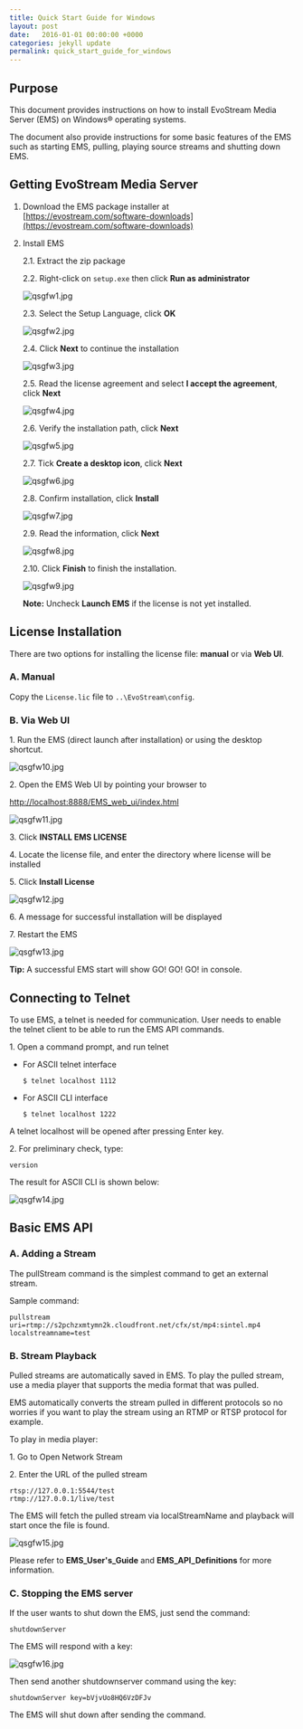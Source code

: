```yaml
---
title: Quick Start Guide for Windows
layout: post
date:   2016-01-01 00:00:00 +0000
categories: jekyll update
permalink: quick_start_guide_for_windows
---
```


## Purpose

This document provides instructions on how to install EvoStream Media Server (EMS) on Windows® operating systems.

The document also provide instructions for some basic features of the EMS such as starting EMS, pulling, playing source streams and shutting down EMS.





## Getting EvoStream Media Server

1. Download the EMS package installer at [https://evostream.com/software-downloads](https://evostream.com/software-downloads)
   
2. Install EMS 
   
   2.1. Extract the zip package
   
   2.2. Right-click on `setup.exe` then click **Run as administrator**
   
   ![qsgfw1.jpg]({{site.baseurl}}/assets/qsgfw1.jpg)
   
   2.3. Select the Setup Language, click **OK**
   
   ![qsgfw2.jpg]({{site.baseurl}}/assets/qsgfw2.jpg)
   
   2.4. Click **Next** to continue the installation
   
   ![qsgfw3.jpg]({{site.baseurl}}/assets/qsgfw3.jpg)
   
   2.5. Read the license agreement and select **I accept the agreement**, click **Next**
   
   ![qsgfw4.jpg]({{site.baseurl}}/assets/qsgfw4.jpg)
   
   2.6. Verify the installation path, click **Next**
   
   ![qsgfw5.jpg]({{site.baseurl}}/assets/qsgfw5.jpg)
   
   2.7. Tick **Create a desktop icon**, click **Next**
   
   ![qsgfw6.jpg]({{site.baseurl}}/assets/qsgfw6.jpg)
   
   2.8. Confirm installation, click **Install**
   
   ![qsgfw7.jpg]({{site.baseurl}}/assets/qsgfw7.jpg)
   
   2.9. Read the information, click **Next**
   
   ![qsgfw8.jpg]({{site.baseurl}}/assets/qsgfw8.jpg)
   
   2.10. Click **Finish** to finish the installation.  
   
   ![qsgfw9.jpg]({{site.baseurl}}/assets/qsgfw9.jpg)
   
   **Note:** Uncheck **Launch EMS** if the license is not yet installed.





## License Installation

There are two options for installing the license file: **manual** or via **Web UI**.

### A.	Manual

Copy the `License.lic` file to `..\EvoStream\config`.



### B.	Via Web UI

1\. Run the EMS (direct launch after installation) or using the desktop shortcut.

  ![qsgfw10.jpg]({{site.baseurl}}/assets/qsgfw10.jpg)

2\. Open the EMS Web UI by pointing your browser to

[http://localhost:8888/EMS_web_ui/index.html](http://localhost:8888/EMS_web_ui/index.html)

   ![qsgfw11.jpg]({{site.baseurl}}/assets/qsgfw11.jpg)

3\. Click **INSTALL EMS LICENSE**

4\. Locate the license file, and enter the directory where license will be installed

5\. Click **Install License**

   ![qsgfw12.jpg]({{site.baseurl}}/assets/qsgfw12.jpg)

6\. A message for successful installation will be displayed

7\. Restart the EMS

   ![qsgfw13.jpg]({{site.baseurl}}/assets/qsgfw13.jpg)

**Tip:** A successful EMS start will show GO! GO! GO! in console.





## Connecting to Telnet

To use EMS, a telnet is needed for communication. User needs to enable the telnet client to be able to run the EMS API commands.

1\. Open a command prompt, and run telnet

- For ASCII telnet interface  
  
  ``` 
  $ telnet localhost 1112
  ```
  
- For ASCII CLI interface  
  
  ``` 
  $ telnet localhost 1222
  ```

A telnet localhost will be opened after pressing Enter key.

2\. For preliminary check, type:  

``` 
version
```

The result for ASCII CLI is shown below:

![qsgfw14.jpg]({{site.baseurl}}/assets/qsgfw14.jpg)





## Basic EMS API

### A.	Adding a Stream

The pullStream command is the simplest command to get an external stream.

Sample command:  

``` 
pullstream uri=rtmp://s2pchzxmtymn2k.cloudfront.net/cfx/st/mp4:sintel.mp4 localstreamname=test
```



### B.	Stream Playback

Pulled streams are automatically saved in EMS. To play the pulled stream, use a media player that supports the media format that was pulled.

EMS automatically converts the stream pulled in different protocols so no worries if you want to play the stream using an RTMP or RTSP protocol for example.

To play in media player:

1\. Go to Open Network Stream

2\. Enter the URL of the pulled stream

``` 
rtsp://127.0.0.1:5544/test
rtmp://127.0.0.1/live/test
```

The EMS will fetch the pulled stream via localStreamName and playback will start once the file is found.

![qsgfw15.jpg]({{site.baseurl}}/assets/qsgfw15.jpg)

Please refer to **EMS_User's_Guide** and **EMS_API_Definitions** for more information.



### C.	Stopping the EMS server

If the user wants to shut down the EMS, just send the command:

``` 
shutdownServer
```

The EMS will respond with a key:

![qsgfw16.jpg]({{site.baseurl}}/assets/qsgfw16.jpg)

Then send another shutdownserver command using the key:

``` 
shutdownServer key=bVjvUo8HQ6VzDFJv
```

The EMS will shut down after sending the command.